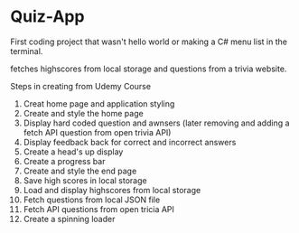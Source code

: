 # Quiz-App

First coding project that wasn't hello world or making a C# menu list in the terminal.

fetches highscores from local storage and questions from a trivia website.

Steps in creating from Udemy Course

1. Creat home page and application styling
2. Create and style the home page 
3. Display hard coded question and awnsers (later removing and adding a fetch API question from open trivia API)
4. Display feedback back for correct and incorrect answers
5. Create a head's up display
6. Create a progress bar 
7. Create and style the end page
8. Save high scores in local storage
9. Load and display highscores from local storage
10. Fetch questions from local JSON file
11. Fetch API questions from open tricia API
12. Create a spinning loader
